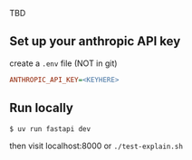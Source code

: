 TBD

## Set up your anthropic API key

create a `.env` file (NOT in git)

```ini
ANTHROPIC_API_KEY=<KEYHERE>
```

## Run locally

```
$ uv run fastapi dev
```

then visit localhost:8000 or `./test-explain.sh`
